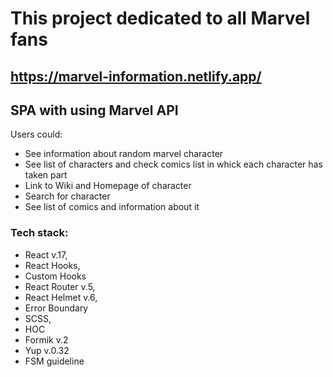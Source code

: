 # This project dedicated to all Marvel fans
## https://marvel-information.netlify.app/
## SPA with using Marvel API
Users could:
- See information about random marvel character
- See list of characters and check comics list in whick each character has taken part 
- Link to Wiki and Homepage of character
- Search for character 
- See list of comics and information about it

### Tech stack: 

- React v.17,  
- React Hooks,  
- Custom Hooks 
- React Router v.5,  
- React Helmet v.6,  
- Error Boundary 
- SCSS, 
- НОС
- Formik v.2
- Yup v.0.32
- FSM guideline 
